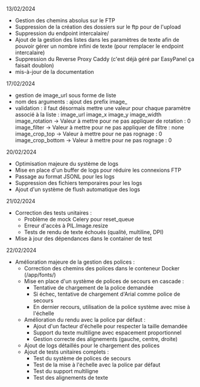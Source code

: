 13/02/2024
- Gestion des chemins absolus sur le FTP
- Suppression de la création des dossiers sur le ftp pour de l'upload
- Suppression du endpoint intercalaire/
- Ajout de la gestion des listes dans les paramètres de texte afin de pouvoir gérer un nombre infini de texte (pour remplacer le endpoint intercalaire)
- Suppression du Reverse Proxy Caddy (c'est déjà géré par EasyPanel ça faisait doublon)
- mis-à-jour de la documentation


17/02/2024
- gestion de image_url sous forme de liste
- nom des arguments : ajout des prefix image_
- validation : il faut désormais mettre une valeur pour chaque paramètre associé à la liste :
image_url 
image_x 
image_y 
image_width 
image_rotation -> Valeur à mettre pour ne pas appliquer de rotation : 0
image_filter -> Valeur à mettre pour ne pas appliquer de filtre : none
image_crop_top -> Valeur à mettre pour ne pas rognage : 0
image_crop_bottom -> Valeur à mettre pour ne pas rognage : 0


20/02/2024
- Optimisation majeure du système de logs
- Mise en place d'un buffer de logs pour réduire les connexions FTP
- Passage au format JSONL pour les logs
- Suppression des fichiers temporaires pour les logs
- Ajout d'un système de flush automatique des logs

21/02/2024
- Correction des tests unitaires :
  - Problème de mock Celery pour reset_queue
  - Erreur d'accès à PIL.Image.resize
  - Tests de rendu de texte échoués (qualité, multiline, DPI)
- Mise à jour des dépendances dans le container de test

22/02/2024
- Amélioration majeure de la gestion des polices :
  - Correction des chemins des polices dans le conteneur Docker (/app/fonts/)
  - Mise en place d'un système de polices de secours en cascade :
    * Tentative de chargement de la police demandée
    * Si échec, tentative de chargement d'Arial comme police de secours
    * En dernier recours, utilisation de la police système avec mise à l'échelle
  - Amélioration du rendu avec la police par défaut :
    * Ajout d'un facteur d'échelle pour respecter la taille demandée
    * Support du texte multiligne avec espacement proportionnel
    * Gestion correcte des alignements (gauche, centre, droite)
  - Ajout de logs détaillés pour le chargement des polices
  - Ajout de tests unitaires complets :
    * Test du système de polices de secours
    * Test de la mise à l'échelle avec la police par défaut
    * Test du support multiligne
    * Test des alignements de texte